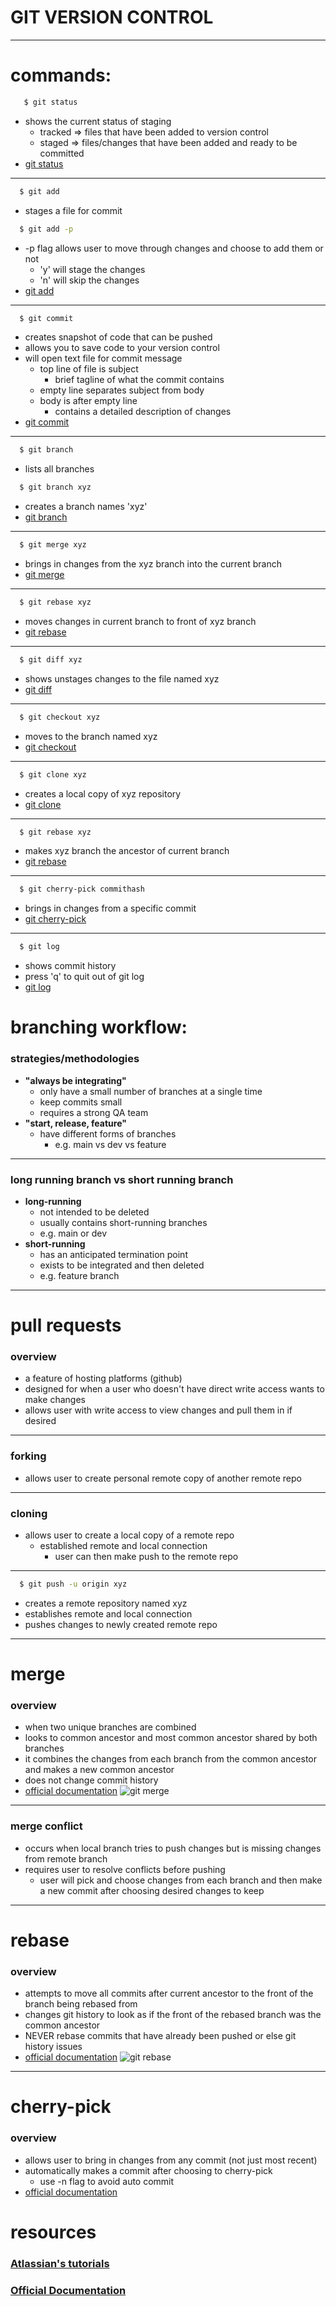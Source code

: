 # GIT VERSION CONTROL

---

# commands:
```bash
   $ git status
```
* shows the current status of staging
  * tracked => files that have been added to version control
  * staged => files/changes that have been added and ready to be committed
* [git status](https://git-scm.com/docs/git-status)
---

```bash
  $ git add 
```
* stages a file for commit
```bash
  $ git add -p 
```
* -p flag allows user to move through changes and choose to add them or not
  * 'y' will stage the changes
  * 'n' will skip the changes
* [git add](https://git-scm.com/docs/git-add)
---

```bash
  $ git commit 
```
* creates snapshot of code that can be pushed
* allows you to save code to your version control
* will open text file for commit message
  * top line of file is subject
    * brief tagline of what the commit contains
  * empty line separates subject from body
  * body is after empty line
    * contains a detailed description of changes
* [git commit](https://git-scm.com/docs/git-commit)
---
    
```bash
  $ git branch
```
* lists all branches 


```bash
  $ git branch xyz
```
* creates a branch names 'xyz'
* [git branch](https://git-scm.com/docs/git-branch)
---

```bash
  $ git merge xyz 
```
* brings in changes from the xyz branch into the current branch
* [git merge](https://git-scm.com/docs/git-merge)
---

```bash
  $ git rebase xyz 
```
* moves changes in current branch to front of xyz branch
* [git rebase](https://git-scm.com/docs/git-rebase)
---

```bash
  $ git diff xyz
```
* shows unstages changes to the file named xyz
* [git diff](https://git-scm.com/docs/git-diff)
---

```bash
  $ git checkout xyz
```
* moves to the branch named xyz
* [git checkout](https://git-scm.com/docs/git-checkout)
---

```bash
  $ git clone xyz
```
* creates a local copy of xyz repository
* [git clone](https://git-scm.com/docs/git-clone)
---

```bash
  $ git rebase xyz
```
* makes xyz branch the ancestor of current branch
* [git rebase](https://git-scm.com/docs/git-rebase)
---

```bash
  $ git cherry-pick commithash
```
* brings in changes from a specific commit
* [git cherry-pick](https://git-scm.com/docs/git-cherry-pick)
---

```bash
  $ git log
```
* shows commit history 
* press 'q' to quit out of git log
* [git log](https://git-scm.com/docs/git-log)



# branching workflow:
### strategies/methodologies
* **"always be integrating"**
  * only have a small number of branches at a single time
  * keep commits small 
  * requires a strong QA team
* **"start, release, feature"**
  * have different forms of branches
    * e.g. main vs dev vs feature
---
### long running branch vs short running branch
* **long-running** 
  * not intended to be deleted 
  * usually contains short-running branches
  * e.g. main or dev
* **short-running**
  * has an anticipated termination point
  * exists to be integrated and then deleted
  * e.g. feature branch
---
  
# pull requests
### overview
* a feature of hosting platforms (github)
* designed for when a user who doesn't have direct write access wants to make changes
* allows user with write access to view changes and pull them in if desired
---
### forking
* allows user to create personal remote copy of another remote repo
---
### cloning
* allows user to create a local copy of a remote repo
  * established remote and local connection
    * user can then make push to the remote repo
---
```bash
  $ git push -u origin xyz 
```
* creates a remote repository named xyz
* establishes remote and local connection
* pushes changes to newly created remote repo
---
# merge
### overview
* when two unique branches are combined
* looks to common ancestor and most common ancestor shared by both branches
* it combines the changes from each branch from the common ancestor and makes a new common ancestor
* does not change commit history
* [official documentation](https://git-scm.com/docs/git-merge)
![git merge](https://wac-cdn.atlassian.com/dam/jcr:4639eeb8-e417-434a-a3f8-a972277fc66a/02%20Merging%20main%20into%20the%20feature%20branh.svg?cdnVersion=140)

---
### merge conflict
* occurs when local branch tries to push changes but is missing changes from remote branch
* requires user to resolve conflicts before pushing
  * user will pick and choose changes from each branch and then make a new commit after choosing desired changes to keep
---
  
# rebase
### overview
* attempts to move all commits after current ancestor to the front of the branch being rebased from
* changes git history to look as if the front of the rebased branch was the common ancestor
* NEVER rebase commits that have already been pushed or else git history issues
* [official documentation](https://git-scm.com/docs/git-rebase)
![git rebase](https://wac-cdn.atlassian.com/dam/jcr:2908e0e6-f74b-4425-b5d2-f5eca8cfcd99/05%20Rebasing%20the%20main%20branch.svg?cdnVersion=140)
---
# cherry-pick
### overview
* allows user to bring in changes from any commit (not just most recent)
* automatically makes a commit after choosing to cherry-pick
  * use -n flag to avoid auto commit
* [official documentation](https://git-scm.com/docs/git-cherry-pick)
# resources
### [Atlassian's tutorials](https://www.atlassian.com/git/tutorials)
### [Official Documentation](https://git-scm.com/docs)